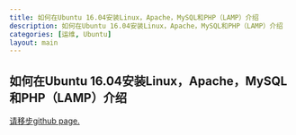 ```yaml
---
title: 如何在Ubuntu 16.04安装Linux，Apache，MySQL和PHP（LAMP）介绍
description: 如何在Ubuntu 16.04安装Linux，Apache，MySQL和PHP（LAMP）介绍
categories: [运维, Ubuntu]
layout: main
---
```

## 如何在Ubuntu 16.04安装Linux，Apache，MySQL和PHP（LAMP）介绍

[请移步github page.](https://7788wangzi.github.io/install-linux-apache-mysql-php-on-ubuntu-16-04/)